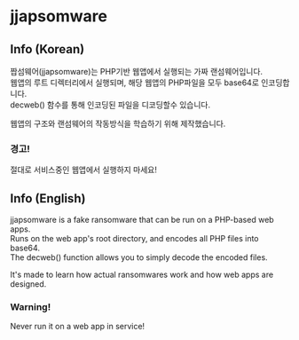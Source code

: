 # jjapsomware

## Info (Korean)

짭섬웨어(jjapsomware)는 PHP기반 웹앱에서 실행되는 가짜 랜섬웨어입니다. <br>
웹앱의 루트 디렉터리에서 실행되며, 해당 웹앱의 PHP파일을 모두 base64로 인코딩합니다. <br>
decweb() 함수를 통해 인코딩된 파일을 디코딩할수 있습니다.

웹앱의 구조와 랜섬웨어의 작동방식을 학습하기 위해 제작했습니다.

### 경고!

절대로 서비스중인 웹앱에서 실행하지 마세요!

## Info (English)

jjapsomware is a fake ransomware that can be run on a PHP-based web apps. <br>
Runs on the web app's root directory, and encodes all PHP files into base64. <br>
The decweb() function allows you to simply decode the encoded files.

It's made to learn how actual ransomwares work and how web apps are designed.

### Warning!

Never run it on a web app in service!
